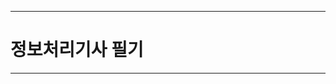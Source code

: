 -----------------------------------------------------------------------------------



# 정보처리기사 필기


-----------------------------------------------------------------------------------
